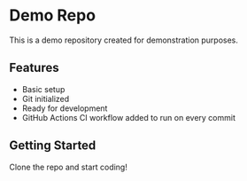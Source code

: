 # Demo Repo

This is a demo repository created for demonstration purposes.

## Features

- Basic setup
- Git initialized
- Ready for development
- GitHub Actions CI workflow added to run on every commit

## Getting Started

Clone the repo and start coding!

